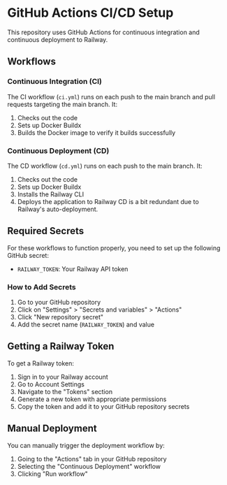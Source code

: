 # GitHub Actions CI/CD Setup

This repository uses GitHub Actions for continuous integration and continuous deployment to Railway.

## Workflows

### Continuous Integration (CI)

The CI workflow (`ci.yml`) runs on each push to the main branch and pull requests targeting the main branch. It:

1. Checks out the code
2. Sets up Docker Buildx
3. Builds the Docker image to verify it builds successfully

### Continuous Deployment (CD) 

The CD workflow (`cd.yml`) runs on each push to the main branch. It:

1. Checks out the code
2. Sets up Docker Buildx
3. Installs the Railway CLI
4. Deploys the application to Railway
CD is a bit redundant due to Railway's auto-deployment.

## Required Secrets

For these workflows to function properly, you need to set up the following GitHub secret:

- `RAILWAY_TOKEN`: Your Railway API token

### How to Add Secrets

1. Go to your GitHub repository
2. Click on "Settings" > "Secrets and variables" > "Actions"
3. Click "New repository secret"
4. Add the secret name (`RAILWAY_TOKEN`) and value

## Getting a Railway Token

To get a Railway token:

1. Sign in to your Railway account
2. Go to Account Settings
3. Navigate to the "Tokens" section
4. Generate a new token with appropriate permissions
5. Copy the token and add it to your GitHub repository secrets

## Manual Deployment

You can manually trigger the deployment workflow by:

1. Going to the "Actions" tab in your GitHub repository
2. Selecting the "Continuous Deployment" workflow
3. Clicking "Run workflow"